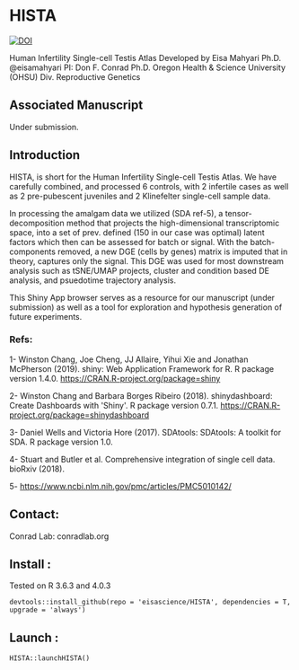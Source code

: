 # HISTA


<a href="https://zenodo.org/badge/latestdoi/271643615"><img src="https://zenodo.org/badge/271643615.svg" alt="DOI"></a>


Human Infertility Single-cell Testis Atlas
Developed by Eisa Mahyari Ph.D. @eisamahyari
PI: Don F. Conrad Ph.D.
Oregon Health & Science University (OHSU)
Div. Reproductive Genetics 

## Associated Manuscript

Under submission.

## Introduction

HISTA, is short for the Human Infertility Single-cell Testis Atlas. We have carefully combined, and processed 6 controls, with 2 infertile cases as well as 2 pre-pubescent juveniles and 2 Klinefelter single-cell sample data. 

In processing the amalgam data we utilized (SDA ref-5), a tensor-decomposition method that projects the high-dimensional transcriptomic space, into a set of prev. defined (150 in our case was optimal) latent factors which then can be assessed for batch or signal. With the batch-components removed, a new DGE (cells by genes) matrix is imputed that in theory, captures only the signal. This DGE was used for most downstream analysis such as tSNE/UMAP projects, cluster and condition based DE analysis, and psuedotime trajectory analysis. 


This Shiny App browser serves as a resource for our manuscript (under submission) as well as a tool for exploration and hypothesis generation of future experiments. 

### Refs:

1- Winston Chang, Joe Cheng, JJ Allaire, Yihui Xie and Jonathan McPherson (2019). shiny: Web Application
  Framework for R. R package version 1.4.0. https://CRAN.R-project.org/package=shiny
  
2- Winston Chang and Barbara Borges Ribeiro (2018). shinydashboard: Create Dashboards with 'Shiny'. R
  package version 0.7.1. https://CRAN.R-project.org/package=shinydashboard
  
3- Daniel Wells and Victoria Hore (2017). SDAtools: SDAtools: A toolkit for SDA. R package version 1.0.

4- Stuart and Butler et al. Comprehensive integration of single cell data. bioRxiv (2018).

5- https://www.ncbi.nlm.nih.gov/pmc/articles/PMC5010142/


## Contact: 

Conrad Lab: conradlab.org

## Install : 

Tested on R 3.6.3 and 4.0.3
    

    devtools::install_github(repo = 'eisascience/HISTA', dependencies = T, upgrade = 'always')

## Launch : 

    HISTA::launchHISTA()
  
